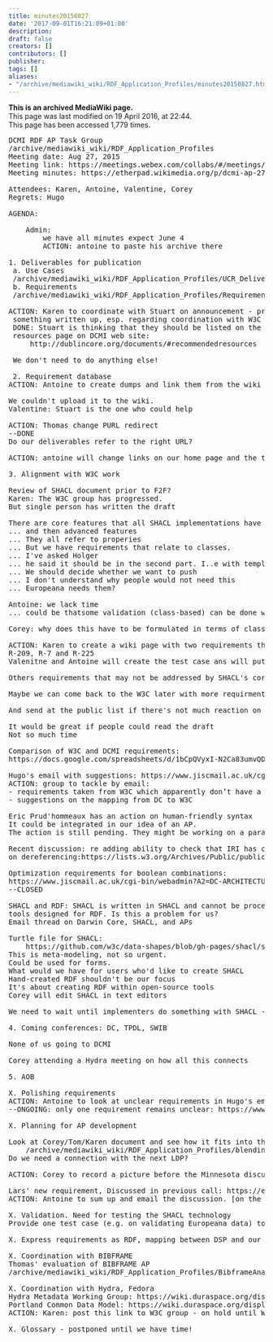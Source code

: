```yaml
---
title: minutes20150827
date: '2017-09-01T16:21:09+01:00'
description: 
draft: false
creators: []
contributors: []
publisher: 
tags: []
aliases:
- "/archive/mediawiki_wiki/RDF_Application_Profiles/minutes20150827.html"
---
```


 **This is an archived MediaWiki page.**  
This page was last modified on 19 April 2016, at 22:44.  
This page has been accessed 1,779 times.

<pre>
DCMI RDF AP Task Group
/archive/mediawiki_wiki/RDF_Application_Profiles
Meeting date: Aug 27, 2015
Meeting link: https://meetings.webex.com/collabs/#/meetings/detail?uuid=M1RMXAWHCVXID8E5NEAFH8K88R-JV0D&amp;rnd=233032.37264
Meeting minutes: https://etherpad.wikimedia.org/p/dcmi-ap-27-08-2015

Attendees: Karen, Antoine, Valentine, Corey
Regrets: Hugo
    
AGENDA:
    
    Admin:
        we have all minutes expect June 4
        ACTION: antoine to paste his archive there
    
1. Deliverables for publication
 a. Use Cases
 /archive/mediawiki_wiki/RDF_Application_Profiles/UCR_Deliverable
 b. Requirements
 /archive/mediawiki_wiki/RDF_Application_Profiles/Requirements       

ACTION: Karen to coordinate with Stuart on announcement - probably needs
 something written up, esp. regarding coordination with W3C
 DONE: Stuart is thinking that they should be listed on the "recommended
 resources page on DCMI web site:
     http://dublincore.org/documents/#recommendedresources
 
 We don't need to do anything else!
 
 2. Requirement database
ACTION: Antoine to create dumps and link them from the wiki pages - Valentine will contact Stuart.

We couldn't upload it to the wiki.
Valentine: Stuart is the one who could help

ACTION: Thomas change PURL redirect
--DONE
Do our deliverables refer to the right URL?

ACTION: antoine will change links on our home page and the two deliverables.

3. Alignment with W3C work

Review of SHACL document prior to F2F?
Karen: The W3C group has progressed.
But single person has written the draft

There are core features that all SHACL implementations have to conform
... and then advanced features
... They all refer to properies
... But we have requirements that relate to classes.
... I've asked Holger
... he said it should be in the second part. I..e with templates, not core
... We should decide whether we want to push
... I don't understand why people would not need this
... Europeana needs them?

Antoine: we lack time
... could be thatsome validation (class-based) can be done with the properties

Corey: why does this have to be formulated in terms of classes?

ACTION: Karen to create a wiki page with two requirements that we feel may not be covered by SHACL. 
R-209, R-7 and R-225
Valenitne and Antoine will create the test case ans will put them there.

Others requirements that may not be addressed by SHACL's core are related to our more general notion of AP

Maybe we can come back to the W3C later with more requirments, after we see how the process goes for the first couple of requirements

And send at the public list if there's not much reaction on the WG

It would be great if people could read the draft
Not so much time

Comparison of W3C and DCMI requirements:
https://docs.google.com/spreadsheets/d/1bCpQVyxI-N2Ca83umvQD8OKTdsDyG6Sz-E8Qo3v8ynM/

Hugo's email with suggestions: https://www.jiscmail.ac.uk/cgi-bin/webadmin?A2=DC-ARCHITECTURE;41aa27ca.1505
ACTION: group to tackle by email:
- requirements taken from W3C which apparently don’t have a match in DC
- suggestions on the mapping from DC to W3C

Eric Prud'hommeaux has an action on human-friendly syntax
It could be integrated in our idea of an AP.
The action is still pending. They might be working on a parallel application.

Recent discussion: re adding ability to check that IRI has certain attributes based
on dereferencing:https://lists.w3.org/Archives/Public/public-data-shapes-wg/2015Aug/

Optimization requirements for boolean combinations: 
https://www.jiscmail.ac.uk/cgi-bin/webadmin?A2=DC-ARCHITECTURE;e018b30.1508
--CLOSED

SHACL and RDF: SHACL is written in SHACL and cannot be processed with
tools designed for RDF. Is this a problem for us?
Email thread on Darwin Core, SHACL, and APs

Turtle file for SHACL:
    https://github.com/w3c/data-shapes/blob/gh-pages/shacl/shacl.shacl.ttl
This is meta-modeling, not so urgent.
Could be used for forms.
What would we have for users who'd like to create SHACL
Hand-created RDF shouldn't be our focus
It's about creating RDF within open-source tools
Corey will edit SHACL in text editors

We need to wait until implementers do something with SHACL - Tom, Greg...

4. Coming conferences: DC, TPDL, SWIB

None of us going to DCMI

Corey attending a Hydra meeting on how all this connects

5. AOB

X. Polishing requirements
ACTION: Antoine to look at unclear requirements in Hugo's email
--ONGOING: only one requirement remains unclear: https://www.jiscmail.ac.uk/cgi-bin/webadmin?A2=DC-ARCHITECTURE;8c92de00.1506

X. Planning for AP development   

Look at Corey/Tom/Karen document and see how it fits into this in terms of defining the scope of an AP.
    /archive/mediawiki_wiki/RDF_Application_Profiles/blendingDoc
Do we need a connection with the next LDP?

ACTION: Corey to record a picture before the Minnesota discussion, on AP, 'de-referencing', 'graph definition'. See https://etherpad.wikimedia.org/p/dcmi-ap-13-08-2015

Lars' new requirement, Discussed in previous call: https://etherpad.wikimedia.org/p/dcmi-ap-18-06-2015
ACTION: Antoine to sum up and email the discussion. [on the differences with other requirements] And put the case and requirement in our database.

X. Validation. Need for testing the SHACL technology
Provide one test case (e.g. on validating Europeana data) to W3C.

X. Express requirements as RDF, mapping between DSP and our requirements

X. Coordination with BIBFRAME
Thomas' evaluation of BIBFRAME AP
/archive/mediawiki_wiki/RDF_Application_Profiles/BibframeAnalysis

X. Coordination with Hydra, Fedora
Hydra Metadata Working Group: https://wiki.duraspace.org/display/hydra/Hydra+Metadata+Working+Group
Portland Common Data Model: https://wiki.duraspace.org/display/FF/Portland+Common+Data+Model
ACTION: Karen: post this link to W3C group - on hold until W3C group gets to the right point

X. Glossary - postponed until we have time!

</pre>

